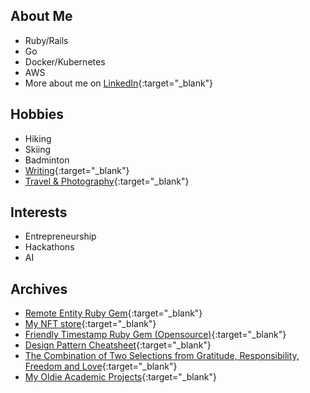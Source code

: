 ## About Me
- Ruby/Rails
- Go
- Docker/Kubernetes
- AWS
- More about me on [LinkedIn](https://www.linkedin.com/in/kurounseung){:target="_blank"}

## Hobbies
- Hiking
- Skiing
- Badminton
- [Writing](https://kurounseung.medium.com){:target="_blank"}
- [Travel & Photography](https://www.instagram.com/sk_studio_and_photography/){:target="_blank"}

## Interests
- Entrepreneurship
- Hackathons
- AI

## Archives
- [Remote Entity Ruby Gem](https://rubygems.org/gems/remote_entity){:target="_blank"}
- [My NFT store](https://opensea.io/sk_studio_and_photography){:target="_blank"}
- [Friendly Timestamp Ruby Gem (Opensource)](https://rubygems.org/gems/friendly_timestamp){:target="_blank"}
- [Design Pattern Cheatsheet](https://kurounseung.medium.com/design-pattern-cheatsheet-7389072558f2){:target="_blank"}
- [The Combination of Two Selections from Gratitude, Responsibility, Freedom and Love](https://kurounseung.medium.com/the-combination-of-two-selections-from-gratitude-responsibility-freedom-and-love-3eb8f1054d0f){:target="_blank"}
- [My Oldie Academic Projects](https://crown-s.medium.com/my-oldie-academic-projects-379cbc5cb1a1){:target="_blank"}
